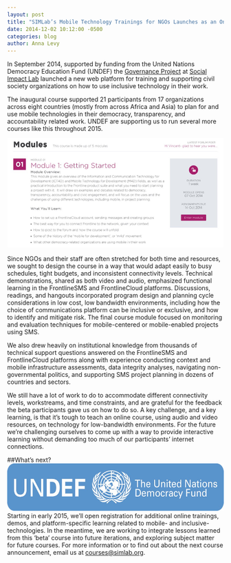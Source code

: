 ```yaml
---
layout: post 
title: "SIMLab’s Mobile Technology Trainings for NGOs Launches as an Online Course"
date: 2014-12-02 10:12:00 -0500
categories: blog
author: Anna Levy
---
```

In September 2014, supported by funding from the United Nations Democracy Education Fund (UNDEF)  the [Governance Project](http://simlab.org/governance/) at [Social Impact Lab](http://simlab.org/) launched a new web platform for training and supporting civil society organizations on how to use inclusive technology in their work. 

The inaugural course supported 21 participants from 17 organizations across eight countries (mostly from across Africa and Asia) to plan for and use mobile technologies in their democracy, transparency, and accountability related work. UNDEF are supporting us to run several more courses like this throughout 2015. 

![Screenshot](/images/post_images/undef_ss.jpg)

Since NGOs and their staff are often stretched for both time and resources, we sought to design the course in a way that would adapt easily to busy schedules, tight budgets, and inconsistent connectivity levels. Technical demonstrations, shared as both video and audio, emphasized functional learning in the FrontlineSMS and FrontlineCloud platforms. Discussions, readings, and hangouts incorporated program design and planning cycle considerations in low cost, low bandwidth environments, including how the choice of communications platform can be inclusive or exclusive, and how to identify and mitigate risk. The final course module focused on monitoring and evaluation techniques for mobile-centered or mobile-enabled projects using SMS.

We also drew heavily on institutional knowledge from thousands of technical support questions answered on the FrontlineSMS and FrontlineCloud platforms along with experience conducting context and mobile infrastructure assessments, data integrity analyses, navigating non-governmental politics, and supporting SMS project planning in dozens of countries and sectors.  

We still have a lot of work to do to accommodate different connectivity levels, workstreams, and time constraints, and are grateful for the feedback the beta participants gave us on how to do so. A key challenge, and a key learning, is that it’s tough to teach an online course, using audio and video resources, on technology for low-bandwidth environments. For the future we’re challenging ourselves to come up with a way to provide interactive learning without demanding too much of our participants’ internet connections.

##What’s next? 
![Screenshot](/images/post_images/undef_logo.jpg)
Starting in early 2015, we’ll open registration for additional online trainings, demos, and platform-specific learning related to mobile- and inclusive-technologies.  In the meantime, we are working to integrate lessons learned from this ‘beta’ course into future iterations, and exploring subject matter for future courses. For more information or to find out about the next course announcement, email us at [courses@simlab.org](mailto:courses@simlab.org).

